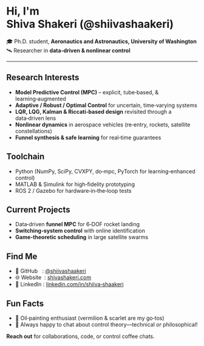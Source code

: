 # Hi, I'm Shiva Shakeri (@shiivashaakeri)

🎓  Ph.D. student, **Aeronautics and Astronautics, University of Washington**
🛰️  Researcher in **data‑driven & nonlinear control**

---

## Research Interests
- **Model Predictive Control (MPC)** – explicit, tube‑based, & learning‑augmented
- **Adaptive / Robust / Optimal Control** for uncertain, time‑varying systems  
- **LQR, LQG, Kalman & Riccati‑based design** revisited through a data‑driven lens
- **Nonlinear dynamics** in aerospace vehicles (re‑entry, rockets, satellite constellations)
- **Funnel synthesis & safe learning** for real‑time guarantees

## Toolchain
- Python (NumPy, SciPy, CVXPY, do‑mpc, PyTorch for learning‑enhanced control)
- MATLAB & Simulink for high‑fidelity prototyping  
- ROS 2 / Gazebo for hardware‑in‑the‑loop tests

## Current Projects
- Data‑driven **funnel MPC** for 6‑DOF rocket landing  
- **Switching‑system control** with online identification  
- **Game‑theoretic scheduling** in large satellite swarms

## Find Me
- 🔗 GitHub   : [@shiivashaakeri](https://github.com/shiivashaakeri)  
- 🌐 Website  : [shivashakeri.com](https://shivashakeri.com)  
- 💼 LinkedIn : [linkedin.com/in/shiiva‑shaakeri](https://www.linkedin.com/in/shiiva-shaakeri)

## Fun Facts
- 🎨  Oil‑painting enthusiast (vermilion & scarlet are my go‑tos)
- 💬  Always happy to chat about control theory—technical *or* philosophical!

**Reach out** for collaborations, code, or control coffee chats.


